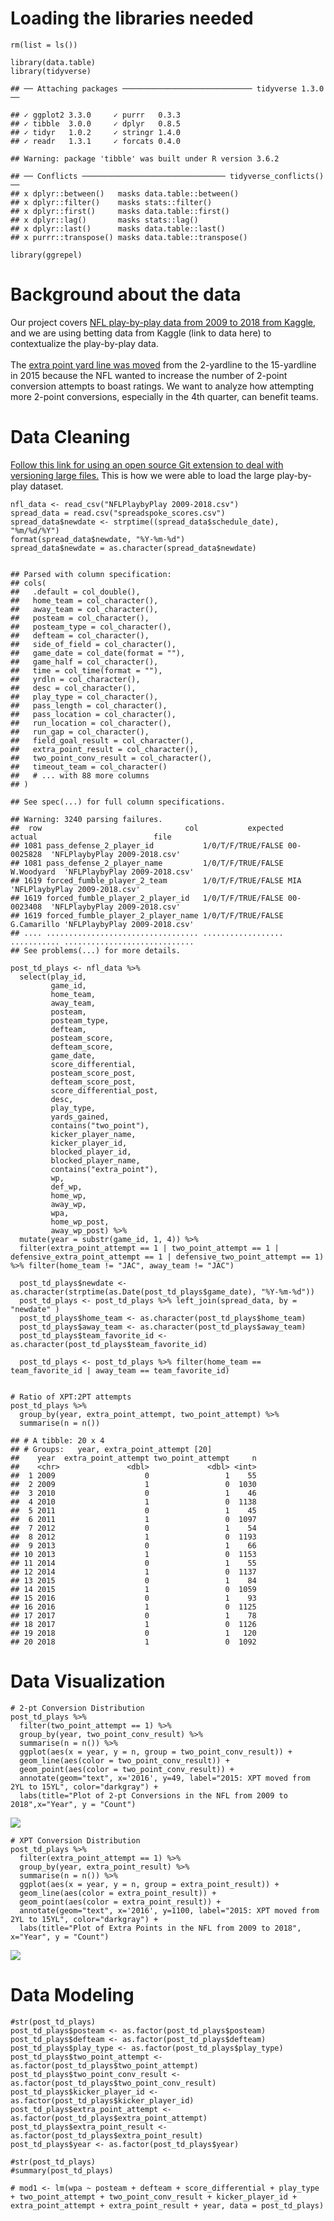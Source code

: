 Loading the libraries needed
============================

    rm(list = ls())

    library(data.table)
    library(tidyverse)

    ## ── Attaching packages ───────────────────────────── tidyverse 1.3.0 ──

    ## ✓ ggplot2 3.3.0     ✓ purrr   0.3.3
    ## ✓ tibble  3.0.0     ✓ dplyr   0.8.5
    ## ✓ tidyr   1.0.2     ✓ stringr 1.4.0
    ## ✓ readr   1.3.1     ✓ forcats 0.4.0

    ## Warning: package 'tibble' was built under R version 3.6.2

    ## ── Conflicts ──────────────────────────────── tidyverse_conflicts() ──
    ## x dplyr::between()   masks data.table::between()
    ## x dplyr::filter()    masks stats::filter()
    ## x dplyr::first()     masks data.table::first()
    ## x dplyr::lag()       masks stats::lag()
    ## x dplyr::last()      masks data.table::last()
    ## x purrr::transpose() masks data.table::transpose()

    library(ggrepel)

Background about the data
=========================

Our project covers [NFL play-by-play data from 2009 to 2018 from
Kaggle](https://www.kaggle.com/maxhorowitz/nflplaybyplay2009to2016), and
we are using betting data from Kaggle (link to data here) to
contextualize the play-by-play data. <br> <br> The [extra point yard
line was
moved](http://www.nfl.com/news/story/0ap3000000493347/article/nfl-moves-extra-point-to-15yard-line-for-2015-season)
from the 2-yardline to the 15-yardline in 2015 because the NFL wanted to
increase the number of 2-point conversion attempts to boast ratings. We
want to analyze how attempting more 2-point conversions, especially in
the 4th quarter, can benefit teams.

Data Cleaning
=============

[Follow this link for using an open source Git extension to deal with
versioning large files.](https://git-lfs.github.com/) This is how we
were able to load the large play-by-play dataset.

    nfl_data <- read_csv("NFLPlaybyPlay 2009-2018.csv")
    spread_data = read.csv("spreadspoke_scores.csv")
    spread_data$newdate <- strptime((spread_data$schedule_date), "%m/%d/%Y")
    format(spread_data$newdate, "%Y-%m-%d")
    spread_data$newdate = as.character(spread_data$newdate)
    
    
    ## Parsed with column specification:
    ## cols(
    ##   .default = col_double(),
    ##   home_team = col_character(),
    ##   away_team = col_character(),
    ##   posteam = col_character(),
    ##   posteam_type = col_character(),
    ##   defteam = col_character(),
    ##   side_of_field = col_character(),
    ##   game_date = col_date(format = ""),
    ##   game_half = col_character(),
    ##   time = col_time(format = ""),
    ##   yrdln = col_character(),
    ##   desc = col_character(),
    ##   play_type = col_character(),
    ##   pass_length = col_character(),
    ##   pass_location = col_character(),
    ##   run_location = col_character(),
    ##   run_gap = col_character(),
    ##   field_goal_result = col_character(),
    ##   extra_point_result = col_character(),
    ##   two_point_conv_result = col_character(),
    ##   timeout_team = col_character()
    ##   # ... with 88 more columns
    ## )

    ## See spec(...) for full column specifications.

    ## Warning: 3240 parsing failures.
    ##  row                                col           expected      actual                          file
    ## 1081 pass_defense_2_player_id           1/0/T/F/TRUE/FALSE 00-0025828  'NFLPlaybyPlay 2009-2018.csv'
    ## 1081 pass_defense_2_player_name         1/0/T/F/TRUE/FALSE W.Woodyard  'NFLPlaybyPlay 2009-2018.csv'
    ## 1619 forced_fumble_player_2_team        1/0/T/F/TRUE/FALSE MIA         'NFLPlaybyPlay 2009-2018.csv'
    ## 1619 forced_fumble_player_2_player_id   1/0/T/F/TRUE/FALSE 00-0023408  'NFLPlaybyPlay 2009-2018.csv'
    ## 1619 forced_fumble_player_2_player_name 1/0/T/F/TRUE/FALSE G.Camarillo 'NFLPlaybyPlay 2009-2018.csv'
    ## .... .................................. .................. ........... .............................
    ## See problems(...) for more details.

    post_td_plays <- nfl_data %>% 
      select(play_id,
             game_id,
             home_team,
             away_team,
             posteam,
             posteam_type,
             defteam,
             posteam_score,
             defteam_score,
             game_date,
             score_differential,
             posteam_score_post,
             defteam_score_post,
             score_differential_post,
             desc,
             play_type,
             yards_gained,
             contains("two_point"),
             kicker_player_name,
             kicker_player_id,
             blocked_player_id,
             blocked_player_name,
             contains("extra_point"),
             wp,
             def_wp,
             home_wp,
             away_wp,
             wpa,
             home_wp_post,
             away_wp_post) %>% 
      mutate(year = substr(game_id, 1, 4)) %>%
      filter(extra_point_attempt == 1 | two_point_attempt == 1 | defensive_extra_point_attempt == 1 | defensive_two_point_attempt == 1) %>% filter(home_team != "JAC", away_team != "JAC")
      
      post_td_plays$newdate <- as.character(strptime(as.Date(post_td_plays$game_date), "%Y-%m-%d"))        
      post_td_plays <- post_td_plays %>% left_join(spread_data, by = "newdate" )
      post_td_plays$home_team <- as.character(post_td_plays$home_team)
      post_td_plays$away_team <- as.character(post_td_plays$away_team)
      post_td_plays$team_favorite_id <- as.character(post_td_plays$team_favorite_id)
      
      post_td_plays <- post_td_plays %>% filter(home_team == team_favorite_id | away_team == team_favorite_id)


    # Ratio of XPT:2PT attempts
    post_td_plays %>% 
      group_by(year, extra_point_attempt, two_point_attempt) %>% 
      summarise(n = n())

    ## # A tibble: 20 x 4
    ## # Groups:   year, extra_point_attempt [20]
    ##    year  extra_point_attempt two_point_attempt     n
    ##    <chr>               <dbl>             <dbl> <int>
    ##  1 2009                    0                 1    55
    ##  2 2009                    1                 0  1030
    ##  3 2010                    0                 1    46
    ##  4 2010                    1                 0  1138
    ##  5 2011                    0                 1    45
    ##  6 2011                    1                 0  1097
    ##  7 2012                    0                 1    54
    ##  8 2012                    1                 0  1193
    ##  9 2013                    0                 1    66
    ## 10 2013                    1                 0  1153
    ## 11 2014                    0                 1    55
    ## 12 2014                    1                 0  1137
    ## 13 2015                    0                 1    84
    ## 14 2015                    1                 0  1059
    ## 15 2016                    0                 1    93
    ## 16 2016                    1                 0  1125
    ## 17 2017                    0                 1    78
    ## 18 2017                    1                 0  1126
    ## 19 2018                    0                 1   120
    ## 20 2018                    1                 0  1092

Data Visualization
==================

    # 2-pt Conversion Distribution
    post_td_plays %>% 
      filter(two_point_attempt == 1) %>% 
      group_by(year, two_point_conv_result) %>% 
      summarise(n = n()) %>% 
      ggplot(aes(x = year, y = n, group = two_point_conv_result)) +
      geom_line(aes(color = two_point_conv_result)) +
      geom_point(aes(color = two_point_conv_result)) +
      annotate(geom="text", x='2016', y=49, label="2015: XPT moved from 2YL to 15YL", color="darkgray") +
      labs(title="Plot of 2-pt Conversions in the NFL from 2009 to 2018",x="Year", y = "Count")

![](README_files/figure-markdown_strict/unnamed-chunk-3-1.png)

    # XPT Conversion Distribution
    post_td_plays %>% 
      filter(extra_point_attempt == 1) %>% 
      group_by(year, extra_point_result) %>% 
      summarise(n = n()) %>% 
      ggplot(aes(x = year, y = n, group = extra_point_result)) +
      geom_line(aes(color = extra_point_result)) +
      geom_point(aes(color = extra_point_result)) +
      annotate(geom="text", x='2016', y=1100, label="2015: XPT moved from 2YL to 15YL", color="darkgray") +
      labs(title="Plot of Extra Points in the NFL from 2009 to 2018", x="Year", y = "Count")

![](README_files/figure-markdown_strict/unnamed-chunk-3-2.png)

Data Modeling
=============

    #str(post_td_plays)
    post_td_plays$posteam <- as.factor(post_td_plays$posteam)
    post_td_plays$defteam <- as.factor(post_td_plays$defteam)
    post_td_plays$play_type <- as.factor(post_td_plays$play_type)
    post_td_plays$two_point_attempt <- as.factor(post_td_plays$two_point_attempt)
    post_td_plays$two_point_conv_result <- as.factor(post_td_plays$two_point_conv_result)
    post_td_plays$kicker_player_id <- as.factor(post_td_plays$kicker_player_id)
    post_td_plays$extra_point_attempt <- as.factor(post_td_plays$extra_point_attempt)
    post_td_plays$extra_point_result <- as.factor(post_td_plays$extra_point_result)
    post_td_plays$year <- as.factor(post_td_plays$year)

    #str(post_td_plays)
    #summary(post_td_plays)

    # mod1 <- lm(wpa ~ posteam + defteam + score_differential + play_type + two_point_attempt + two_point_conv_result + kicker_player_id + extra_point_attempt + extra_point_result + year, data = post_td_plays)
